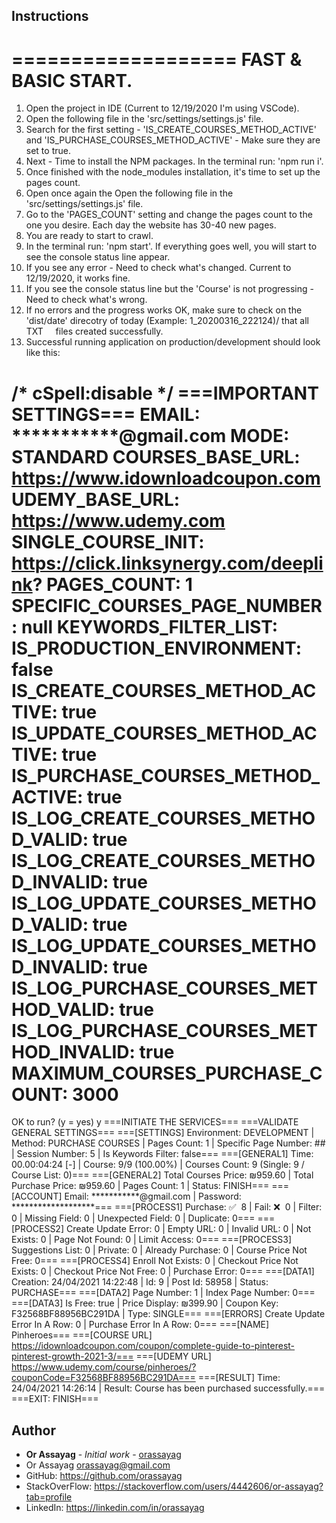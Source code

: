 ## Instructions

===================
FAST & BASIC START.
===================
1. Open the project in IDE (Current to 12/19/2020 I'm using VSCode).
2. Open the following file in the 'src/settings/settings.js' file.
3. Search for the first setting - 'IS_CREATE_COURSES_METHOD_ACTIVE' and 'IS_PURCHASE_COURSES_METHOD_ACTIVE' - Make sure they are set to true.
4. Next - Time to install the NPM packages. In the terminal run: 'npm run i'.
5. Once finished with the node_modules installation, it's time to set up the pages count.
6. Open once again the Open the following file in the 'src/settings/settings.js' file.
7. Go to the 'PAGES_COUNT' setting and change the pages count to the one you desire. Each day the website has 30-40 new pages.
8. You are ready to start to crawl.
9. In the terminal run: 'npm start'. If everything goes well, you will start to see the console status line appear.
10. If you see any error - Need to check what's changed. Current to 12/19/2020, it works fine.
11. If you see the console status line but the 'Course' is not progressing - Need to check what's wrong.
12. If no errors and the progress works OK, make sure to check on the 'dist/date' direcotry of today (Example: 1_20200316_222124)/ that all TXT
    files created successfully.
13. Successful running application on production/development should look like this:

/* cSpell:disable */
===IMPORTANT SETTINGS===
EMAIL: ***********@gmail.com
MODE: STANDARD
COURSES_BASE_URL: https://www.idownloadcoupon.com
UDEMY_BASE_URL: https://www.udemy.com
SINGLE_COURSE_INIT: https://click.linksynergy.com/deeplink?
PAGES_COUNT: 1
SPECIFIC_COURSES_PAGE_NUMBER: null
KEYWORDS_FILTER_LIST:
IS_PRODUCTION_ENVIRONMENT: false
IS_CREATE_COURSES_METHOD_ACTIVE: true
IS_UPDATE_COURSES_METHOD_ACTIVE: true
IS_PURCHASE_COURSES_METHOD_ACTIVE: true
IS_LOG_CREATE_COURSES_METHOD_VALID: true
IS_LOG_CREATE_COURSES_METHOD_INVALID: true
IS_LOG_UPDATE_COURSES_METHOD_VALID: true
IS_LOG_UPDATE_COURSES_METHOD_INVALID: true
IS_LOG_PURCHASE_COURSES_METHOD_VALID: true
IS_LOG_PURCHASE_COURSES_METHOD_INVALID: true
MAXIMUM_COURSES_PURCHASE_COUNT: 3000
========================
OK to run? (y = yes)
y
===INITIATE THE SERVICES===
===VALIDATE GENERAL SETTINGS===
===[SETTINGS] Environment: DEVELOPMENT | Method: PURCHASE COURSES | Pages Count: 1 | Specific Page Number: ## | Session Number: 5 | Is Keywords Filter: false===
===[GENERAL1] Time: 00.00:04:24 [-] | Course: 9/9 (100.00%) | Courses Count: 9 (Single: 9 / Course List: 0)===
===[GENERAL2] Total Courses Price: ₪959.60 | Total Purchase Price: ₪959.60 | Pages Count: 1 | Status: FINISH===
===[ACCOUNT] Email: ***********@gmail.com | Password: *******************===
===[PROCESS1] Purchase: ✅  8 | Fail: ❌  0 | Filter: 0 | Missing Field: 0 | Unexpected Field: 0 | Duplicate: 0===
===[PROCESS2] Create Update Error: 0 | Empty URL: 0 | Invalid URL: 0 | Not Exists: 0 | Page Not Found: 0 | Limit Access: 0===
===[PROCESS3] Suggestions List: 0 | Private: 0 | Already Purchase: 0 | Course Price Not Free: 0===
===[PROCESS4] Enroll Not Exists: 0 | Checkout Price Not Exists: 0 | Checkout Price Not Free: 0 | Purchase Error: 0===
===[DATA1] Creation: 24/04/2021 14:22:48 | Id: 9 | Post Id: 58958 | Status: PURCHASE===
===[DATA2] Page Number: 1 | Index Page Number: 0===
===[DATA3] Is Free: true | Price Display: ₪399.90 | Coupon Key: F32568BF88956BC291DA | Type: SINGLE===
===[ERRORS] Create Update Error In A Row: 0 | Purchase Error In A Row: 0===
===[NAME] Pinheroes===
===[COURSE URL] https://idownloadcoupon.com/coupon/complete-guide-to-pinterest-pinterest-growth-2021-3/===
===[UDEMY URL] https://www.udemy.com/course/pinheroes/?couponCode=F32568BF88956BC291DA===
===[RESULT] Time: 24/04/2021 14:26:14 | Result: Course has been purchased successfully.===
===EXIT: FINISH===

## Author

* **Or Assayag** - *Initial work* - [orassayag](https://github.com/orassayag)
* Or Assayag <orassayag@gmail.com>
* GitHub: https://github.com/orassayag
* StackOverFlow: https://stackoverflow.com/users/4442606/or-assayag?tab=profile
* LinkedIn: https://linkedin.com/in/orassayag